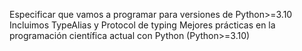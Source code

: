 Especificar que vamos a programar para versiones de Python>=3.10
Incluimos TypeAlias y Protocol de typing
Mejores prácticas en la programación científica actual con Python (Python>=3.10)


